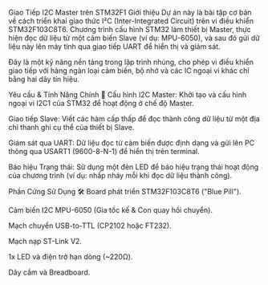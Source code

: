Giao Tiếp I2C Master trên STM32F1
Giới thiệu
Dự án này là bài tập cơ bản về cách triển khai giao thức I²C (Inter-Integrated Circuit) trên vi điều khiển STM32F103C8T6. Chương trình cấu hình STM32 làm thiết bị Master, thực hiện đọc dữ liệu từ một cảm biến Slave (ví dụ: MPU-6050), và sau đó gửi dữ liệu này lên máy tính qua giao tiếp UART để hiển thị và giám sát.

Đây là một kỹ năng nền tảng trong lập trình nhúng, cho phép vi điều khiển giao tiếp với hàng ngàn loại cảm biến, bộ nhớ và các IC ngoại vi khác chỉ bằng hai dây tín hiệu.

Yêu cầu & Tính Năng Chính 🎯
Cấu hình I2C Master: Khởi tạo và cấu hình ngoại vi I2C1 của STM32 để hoạt động ở chế độ Master.

Giao tiếp Slave: Viết các hàm cấp thấp để đọc thành công dữ liệu từ một địa chỉ thanh ghi cụ thể của thiết bị Slave.

Giám sát qua UART: Dữ liệu đọc từ cảm biến được định dạng và gửi lên PC thông qua USART1 (9600-8-N-1) để hiển thị trên terminal.

Báo hiệu Trạng thái: Sử dụng một đèn LED để báo hiệu trạng thái hoạt động của chương trình (ví dụ: nhấp nháy mỗi khi đọc dữ liệu thành công).

Phần Cứng Sử Dụng 🛠️
Board phát triển STM32F103C8T6 ("Blue Pill").

Cảm biến I2C MPU-6050 (Gia tốc kế & Con quay hồi chuyển).

Mạch chuyển USB-to-TTL (CP2102 hoặc FT232).

Mạch nạp ST-Link V2.

1x LED và điện trở hạn dòng (~220Ω).

Dây cắm và Breadboard.

